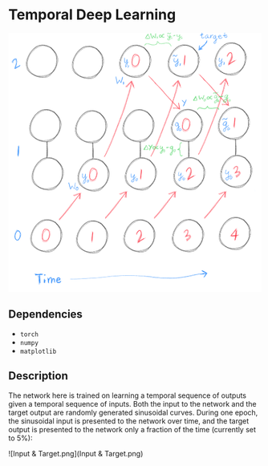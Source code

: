 # Temporal Deep Learning

![Network.png](Network.png)

## Dependencies

- `torch`
- `numpy`
- `matplotlib`

## Description

The network here is trained on learning a temporal sequence of outputs given a temporal sequence of inputs. Both the input to the network and the target output are randomly generated sinusoidal curves. During one epoch, the sinusoidal input is presented to the network over time, and the target output is presented to the network only a fraction of the time (currently set to 5%):

![Input & Target.png](Input & Target.png)